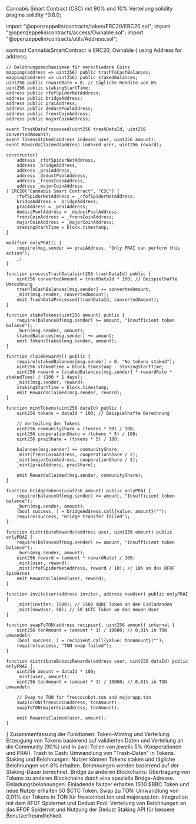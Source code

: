 Cannabis Smart Contract (CSC) mit 90% und 10% Verteilung
solidity
pragma solidity ^0.8.0;

import "@openzeppelin/contracts/token/ERC20/ERC20.sol";
import "@openzeppelin/contracts/access/Ownable.sol";
import "@openzeppelin/contracts/utils/Address.sol";

contract CannabisSmartContract is ERC20, Ownable {
    using Address for address;

    // Belohnungsmechanismen für verschiedene Coins
    mapping(address => uint256) public trashToCashBalances;
    mapping(address => uint256) public stakedBalances;
    uint256 public rewardRate = 8; // tägliche Rendite von 8%
    uint256 public stakingStartTime;
    address public rfofSpiderNetAddress;
    address public bridgeAddress;
    address public praiAddress;
    address public dedustPoolAddress;
    address public frensCoinAddress;
    address public majorCoinAddress;

    event TrashDataProcessed(uint256 trashDataId, uint256 convertedAmount);
    event TokensStaked(address indexed user, uint256 amount);
    event RewardsClaimed(address indexed user, uint256 reward);

    constructor(
        address _rfofSpiderNetAddress,
        address _bridgeAddress,
        address _praiAddress,
        address _dedustPoolAddress,
        address _frensCoinAddress,
        address _majorCoinAddress
    ) ERC20("Cannabis Smart Contract", "CSC") {
        rfofSpiderNetAddress = _rfofSpiderNetAddress;
        bridgeAddress = _bridgeAddress;
        praiAddress = _praiAddress;
        dedustPoolAddress = _dedustPoolAddress;
        frensCoinAddress = _frensCoinAddress;
        majorCoinAddress = _majorCoinAddress;
        stakingStartTime = block.timestamp;
    }

    modifier onlyPRAI() {
        require(msg.sender == praiAddress, "Only PRAI can perform this action");
        _;
    }

    function processTrashData(uint256 trashDataId) public {
        uint256 convertedAmount = trashDataId * 100; // Beispielhafte Umrechnung
        trashToCashBalances[msg.sender] += convertedAmount;
        _mint(msg.sender, convertedAmount);
        emit TrashDataProcessed(trashDataId, convertedAmount);
    }

    function stakeTokens(uint256 amount) public {
        require(balanceOf(msg.sender) >= amount, "Insufficient token balance");
        _burn(msg.sender, amount);
        stakedBalances[msg.sender] += amount;
        emit TokensStaked(msg.sender, amount);
    }

    function claimRewards() public {
        require(stakedBalances[msg.sender] > 0, "No tokens staked");
        uint256 stakedTime = block.timestamp - stakingStartTime;
        uint256 reward = (stakedBalances[msg.sender] * rewardRate * stakedTime) / (100 * 1 days);
        _mint(msg.sender, reward);
        stakingStartTime = block.timestamp;
        emit RewardsClaimed(msg.sender, reward);
    }

    function mintTokens(uint256 dataId) public {
        uint256 tokens = dataId * 100; // Beispielhafte Berechnung

        // Verteilung der Tokens
        uint256 communityShare = (tokens * 90) / 100;
        uint256 cooperationShare = (tokens * 5) / 100;
        uint256 praiShare = (tokens * 5) / 100;

        balances[msg.sender] += communityShare;
        _mint(frensCoinAddress, cooperationShare / 2);
        _mint(majorCoinAddress, cooperationShare / 2);
        _mint(praiAddress, praiShare);

        emit RewardsClaimed(msg.sender, communityShare);
    }

    function bridgeTokens(uint256 amount) public onlyPRAI {
        require(balanceOf(msg.sender) >= amount, "Insufficient token balance");
        _burn(msg.sender, amount);
        (bool success, ) = bridgeAddress.call{value: amount}("");
        require(success, "Bridge transfer failed");
    }

    function distributeRewards(address user, uint256 amount) public onlyPRAI {
        require(balanceOf(msg.sender) >= amount, "Insufficient token balance");
        _burn(msg.sender, amount);
        uint256 reward = (amount * rewardRate) / 100;
        _mint(user, reward);
        _mint(rfofSpiderNetAddress, reward / 10); // 10% an das RFOF Spidernet
        emit RewardsClaimed(user, reward);
    }

    function inviteUser(address inviter, address newUser) public onlyPRAI {
        _mint(inviter, 1500); // 1500 $BBC Token an den Einladenden
        _mint(newUser, 50); // 50 $CTC Token an den neuen User
    }

    function swapToTON(address recipient, uint256 amount) internal {
        uint256 tonAmount = (amount * 1) / 10000; // 0,01% in TON umwandeln
        (bool success, ) = recipient.call{value: tonAmount}("");
        require(success, "TON swap failed");
    }

    function distributeBubatzRewards(address user, uint256 dataId) public onlyPRAI {
        uint256 amount = dataId * 100;
        _mint(user, amount);
        uint256 tonAmount = (amount * 1) / 10000; // 0,01% in TON umwandeln

        // Swap to TON for frescoinbot.ton and majorapp.ton
        swapToTON(frensCoinAddress, tonAmount);
        swapToTON(majorCoinAddress, tonAmount);

        emit RewardsClaimed(user, amount);
    }
}
Zusammenfassung der Funktionen:
Token-Minting und Verteilung: Erzeugung von Tokens basierend auf validierten Daten und Verteilung an die Community (90%) und in zwei Teilen von jeweils 5% (Kooperationen und PRAI).
Trash to Cash: Umwandlung von "Trash-Daten" in Tokens.
Staking und Belohnungen: Nutzer können Tokens staken und tägliche Belohnungen von 8% erhalten. Belohnungen werden basierend auf der Staking-Dauer berechnet.
Bridge zu anderen Blockchains: Übertragung von Tokens zu anderen Blockchains durch eine spezielle Bridge-Adresse.
Einladungsbelohnungen: Einladende Nutzer erhalten 1500 $BBC Token und neue Nutzer erhalten 50 $CTC Token.
Swap zu TON: Umwandlung von 0,01% der Tokens in TON für frescoinbot.ton und majorapp.ton.
Integration mit dem RFOF Spidernet und Dedust Pool: Verteilung von Belohnungen an das RFOF Spidernet und Nutzung der Dedust Staking API für bessere Benutzerfreundlichkeit.
